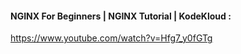 #### NGINX For Beginners | NGINX Tutorial | KodeKloud :
https://www.youtube.com/watch?v=Hfg7_y0fGTg

